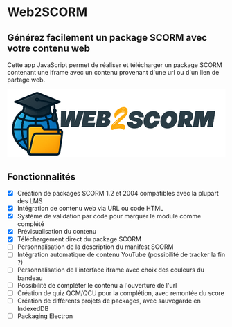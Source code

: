 # Web2SCORM

## Générez facilement un package SCORM avec votre contenu web

Cette app JavaScript permet de réaliser et télécharger un package SCORM contenant une iframe avec un contenu provenant d'une url ou d'un lien de partage web.

![logo](medias/web2scorm_logo/web2scorm_logo_1000px.png)

## Fonctionnalités

- [X] Création de packages SCORM 1.2 et 2004 compatibles avec la plupart des LMS
- [X] Intégration de contenu web via URL ou code HTML
- [X] Système de validation par code pour marquer le module comme complété
- [X] Prévisualisation du contenu
- [X] Téléchargement direct du package SCORM
- [ ] Personnalisation de la description du manifest SCORM
- [ ] Intégration automatique de contenu YouTube (possibilité de tracker la fin ?)
- [ ] Personnalisation de l'interface iframe avec choix des couleurs du bandeau
- [ ] Possibilité de compléter le contenu à l'ouverture de l'url
- [ ] Création de quiz QCM/QCU pour la complétion, avec remontée du score
- [ ] Création de différents projets de packages, avec sauvegarde en IndexedDB
- [ ] Packaging Electron
